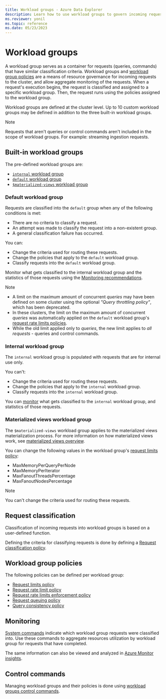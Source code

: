```yaml
---
title: Workload groups - Azure Data Explorer
description: Learn how to use workload groups to govern incoming requests to the cluster.
ms.reviewer: yonil
ms.topic: reference
ms.date: 05/23/2023
---
```

# Workload groups

A workload group serves as a container for requests (queries, commands) that have similar classification criteria. Workload groups and [workload group policies](#workload-group-policies) are a means of resource governance for incoming requests to the cluster, and allow aggregate monitoring of the requests. When a request's execution begins, the request is classified and assigned to a specific workload group. Then, the request runs using the policies assigned to the workload group.

Workload groups are defined at the cluster level. Up to 10 custom workload groups may be defined in addition to the three built-in workload groups.

> [!NOTE]
> Requests that aren't queries or control commands aren't included in the scope of workload groups. For example: streaming ingestion requests.

## Built-in workload groups

The pre-defined workload groups are:

* [`internal` workload group](#internal-workload-group)
* [`default` workload group](#default-workload-group)
* [`$materialized-views` workload group](#materialized-views-workload-group)

### Default workload group

Requests are classified into the `default` group when any of the following conditions is met:

* There are no criteria to classify a request.
* An attempt was made to classify the request into a non-existent group.
* A general classification failure has occurred.

You can:

* Change the criteria used for routing these requests.
* Change the policies that apply to the `default` workload group.
* Classify requests into the `default` workload group.

Monitor what gets classified to the internal workload group and the statistics of those requests using the [Monitoring recommendations](#monitoring).

> [!NOTE]
>
> * A limit on the maximum amount of concurrent *queries* may have been defined on some cluster using the optional *"Query throttling policy"*, which has been deprecated.
> * In these clusters, the limit on the maximum amount of concurrent *queries* was automatically applied on the `default` workload group's [request rate limits policies](request-rate-limit-policy.md).
> * While the old limit applied only to *queries*, the new limit applies to *all requests* - queries and control commands.

### Internal workload group

The `internal` workload group is populated with requests that are for internal use only.

You can't:

* Change the criteria used for routing these requests.
* Change the policies that apply to the `internal` workload group.
* Classify requests into the `internal` workload group.

You can [monitor](#monitoring) what gets classified to the `internal` workload group, and statistics of those requests.

### Materialized views workload group

The `$materialized-views` workload group applies to the materialized views materialization process. For more information on how materialized views work, see [materialized views overview](materialized-views/materialized-view-overview.md#how-materialized-views-work).

You can change the following values in the workload group's [request limits policy](request-limits-policy.md):

* MaxMemoryPerQueryPerNode
* MaxMemoryPerIterator
* MaxFanoutThreadsPercentage
* MaxFanoutNodesPercentage

> [!NOTE]
> You can't change the criteria used for routing these requests.

## Request classification

Classification of incoming requests into workload groups is based on a user-defined function.

Defining the criteria for classifying requests is done by defining a [Request classification policy](request-classification-policy.md).

## Workload group policies

The following policies can be defined per workload group:

* [Request limits policy](request-limits-policy.md)
* [Request rate limit policy](request-rate-limit-policy.md)
* [Request rate limits enforcement policy](request-rate-limits-enforcement-policy.md)
* [Request queuing policy](request-queuing-policy.md)
* [Query consistency policy](query-consistency-policy.md)

## Monitoring

[System commands](systeminfo.md) indicate which workload group requests were classified into.
Use these commands to aggregate resources utilization by workload group for requests that have completed.

The same information can also be viewed and analyzed in [Azure Monitor insights](/azure/azure-monitor/insights/data-explorer?toc=/azure/data-explorer/toc.json&bc=/azure/data-explorer/breadcrumb/toc.json).

## Control commands

Managing workload groups and their policies is done using [workload groups control commands](./show-workload-group-command.md).
